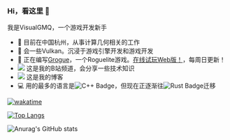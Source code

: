 ### Hi，看这里 👋

我是VisualGMQ，一个游戏开发新手

- 🔭 目前在中国杭州，从事计算几何相关的工作
- 🌱 会一些Vulkan。沉浸于游戏引擎开发和游戏开发
- 🌱 正在编写[Grogue](https://github.com/VisualGMQ/grogue)，一个Roguelite游戏。[在线试玩Web版！](https://visualgmq.github.io/projects/grogue-demo/grogue.html)，每周日更新！
- <a href="https://space.bilibili.com/256768793"><img src="https://img.shields.io/badge/Bilibili-B站-ff69b4" /></a> 这是我的B站频道，会分享一些技术知识
- <a href="https://visualgmq.github.io/"><img src="https://img.shields.io/badge/Website-博客-blue" /></a> 这是我的博客
- 💻 用的最多的语言是![C++ Badge](https://img.shields.io/badge/C%2B%2B-00599C?logo=cplusplus&logoColor=fff&style=flat)，但现在正逐渐往![Rust Badge](https://img.shields.io/badge/Rust-00599C?logo=rust&logoColor=fff&style=flat)迁移

[![wakatime](https://wakatime.com/badge/user/7e7c9b8c-f1a2-45d5-a175-922086f27157.svg)](https://wakatime.com/@7e7c9b8c-f1a2-45d5-a175-922086f27157)

[![Top Langs](https://github-readme-stats.vercel.app/api/top-langs/?username=VisualGMQ&layout=compact&hide=html,javascript,c)](https://github.com/anuraghazra/github-readme-stats)

![Anurag's GitHub stats](https://github-readme-stats.vercel.app/api?username=VisualGMQ&layout=compact)
